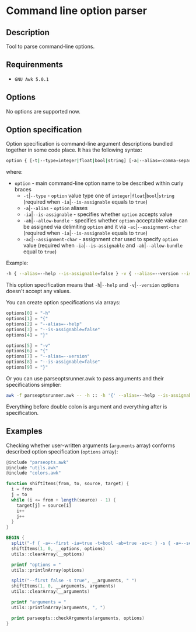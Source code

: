 # Command line option parser

## Description

Tool to parse command-line options.

## Requirenments

- `GNU Awk 5.0.1`

## Options

No options are supported now.

## Option specification

Option specification is command-line argument descriptions bundled together in some code place. It has the following syntax:

```sh
option { [-t|--type=integer|float|bool|string] [-a|--alias=<comma-separated-list>] [-ia|--is-assignable=true|false] [-ab|--allow-bundle=true|false] [-ac|--assignment-char=<char>] }
```

where:

- `option` - main command-line option name to be described within curly braces
  - `-t`|`--type` - `option` value type one of `integer`|`float`|`bool`|`string` (required when `-ia`|`--is-assignable` equals to `true`)
  - `-a`|`--alias` - `option` aliases
  - `-ia`|`--is-assignable` - specifies whether `option` accepts value
  - `-ab`|`--allow-bundle` - specifies whether `option` acceptable value can be assigned via delimiting `option` and it via `-ac`|`--assignment-char` (required when `-ia`|`--is-assignable` equals to `true`)
  - `-ac`|`--assignment-char` - assignment char used to specify `option` value  (required when `-ia`|`--is-assignable` and `-ab`|`--allow-bundle` equal to `true`)

Example:

```sh
-h { --alias=--help --is-assignable=false } -v { --alias=--version --is-assignable=false }
```

This option specification means that `-h`|`--help` and `-v`|`--version` options doesn't accept any values.

You can create option specifications via arrays:

```awk
options[0] = "-h"
options[1] = "{"
options[2] = "--alias=--help"
options[3] = "--is-assignable=false"
options[4] = "}"

options[5] = "-v"
options[6] = "{"
options[7] = "--alias=--version"
options[8] = "--is-assignable=false"
options[9] = "}"
```

Or you can use parseoptsrunner.awk to pass arguments and their specifications simplier:

```sh
awk -f parseoptsrunner.awk -- -h :: -h '{' --alias=--help --is-assignable=false '}' -v '{' --alias=--version --is-assignable=false '}'
```

Everything before double colon is argument and everything after is specification.

## Examples

Checking whether user-written arguments (`arguments` array) conforms described option specification (`options` array):

```awk
@include "parseopts.awk"
@include "utils.awk"
@include "colors.awk"

function shiftItems(from, to, source, target) {
  i = from
  j = to
  while (i <= from + length(source) - 1) {
    target[j] = source[i]
    i++
    j++
  }
}

BEGIN {
  split("-f { -a=--first -ia=true -t=bool -ab=true -ac=: } -s { -a=--second -ia=true -t=bool -ab=true -ac=: }", __options, " ")
  shiftItems(1, 0, __options, options)
  utils::clearArray(__options)

  printf "options = "
  utils::printlnArray(options)

  split("--first false -s true", __arguments, " ")
  shiftItems(1, 0, __arguments, arguments)
  utils::clearArray(__arguments)

  printf "arguments = "
  utils::printlnArray(arguments, ", ")

  print parseopts::checkArguments(arguments, options)
}
```
